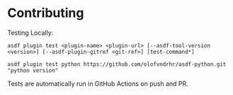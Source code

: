 # Contributing

Testing Locally:

```shell
asdf plugin test <plugin-name> <plugin-url> [--asdf-tool-version <version>] [--asdf-plugin-gitref <git-ref>] [test-command*]

asdf plugin test python https://github.com/olofvndrhr/asdf-python.git "python version"
```

Tests are automatically run in GitHub Actions on push and PR.
